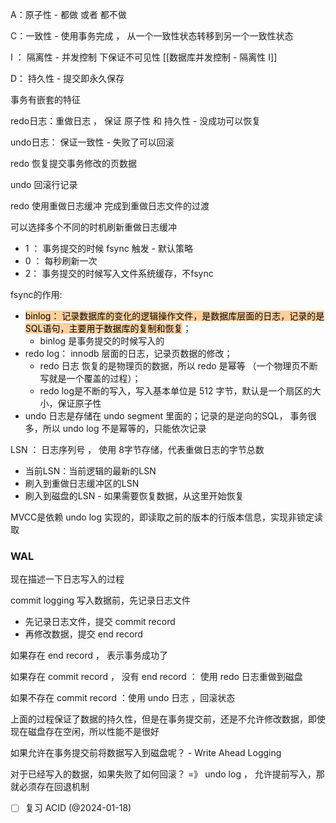 
A：原子性 - 都做 或者 都不做

C：一致性 - 使用事务完成 ， 从一个一致性状态转移到另一个一致性状态

I ： 隔离性 - 并发控制 下保证不可见性 [[数据库并发控制 - 隔离性 I]]

D： 持久性 - 提交即永久保存

事务有嵌套的特征

redo日志：重做日志 ， 保证 原子性 和 持久性 - 没成功可以恢复

undo日志： 保证一致性 - 失败了可以回滚

redo 恢复提交事务修改的页数据

undo 回滚行记录

redo 使用重做日志缓冲 完成到重做日志文件的过渡

可以选择多个不同的时机刷新重做日志缓冲
- 1 ： 事务提交的时候 fsync 触发 - 默认策略
- 0 ： 每秒刷新一次
- 2： 事务提交的时候写入文件系统缓存，不fsync

fsync的作用:

- <mark style="background: #FFB86CA6;">binlog： 记录数据库的变化的逻辑操作文件，是数据库层面的日志，记录的是SQL语句，主要用于数据库的复制和恢复</mark>；
	- binlog 是事务提交的时候写入的
- redo log： innodb 层面的日志，记录页数据的修改；
	- redo 日志 恢复的是物理页的数据，所以 redo 是幂等 （一个物理页不断写就是一个覆盖的过程）；
	- redo log是不断的写入，写入基本单位是 512 字节，默认是一个扇区的大小，保证原子性
- undo 日志是存储在 undo segment 里面的；记录的是逆向的SQL， 事务很多，所以 undo log 不是幂等的，只能依次记录


LSN ： 日志序列号 ， 使用 8字节存储，代表重做日志的字节总数

- 当前LSN：当前逻辑的最新的LSN
- 刷入到重做日志缓冲区的LSN
- 刷入到磁盘的LSN - 如果需要恢复数据，从这里开始恢复


MVCC是依赖 undo log 实现的，即读取之前的版本的行版本信息，实现非锁定读取

### WAL

现在描述一下日志写入的过程

commit logging 写入数据前，先记录日志文件

- 先记录日志文件，提交 commit record
- 再修改数据，提交 end record

如果存在 end record ， 表示事务成功了

如果存在 commit record ， 没有 end record ： 使用 redo 日志重做到磁盘

如果不存在 commit record ：使用 undo 日志 ，回滚状态

上面的过程保证了数据的持久性，但是在事务提交前，还是不允许修改数据，即使现在磁盘存在空闲，所以性能不是很好

如果允许在事务提交前将数据写入到磁盘呢？ - Write Ahead Logging

对于已经写入的数据，如果失败了如何回滚？ =》 undo log ， 允许提前写入，那就必须存在回退机制

- [ ] 复习 ACID (@2024-01-18)
